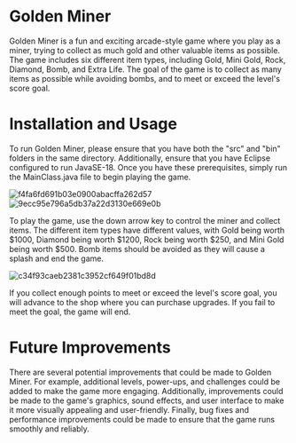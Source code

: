 # Golden Miner
Golden Miner is a fun and exciting arcade-style game where you play as a miner, trying to collect as much gold and other valuable items as possible. The game includes six different item types, including Gold, Mini Gold, Rock, Diamond, Bomb, and Extra Life. The goal of the game is to collect as many items as possible while avoiding bombs, and to meet or exceed the level's score goal.

# Installation and Usage
To run Golden Miner, please ensure that you have both the "src" and "bin" folders in the same directory. Additionally, ensure that you have Eclipse configured to run JavaSE-18. Once you have these prerequisites, simply run the MainClass.java file to begin playing the game.

![f4fa6fd691b03e0900abacffa262d57](https://user-images.githubusercontent.com/103334407/220753513-9954c89e-27a6-4a53-9b97-fd8075f01e55.png)
![9ecc95e796a5db37a22d3130e669e0b](https://user-images.githubusercontent.com/103334407/220753551-e23726cf-95f5-4c58-817e-fbdd2a016845.png)

To play the game, use the down arrow key to control the miner and collect items. The different item types have different values, with Gold being worth $1000, Diamond being worth $1200, Rock being worth $250, and Mini Gold being worth $500. Bomb items should be avoided as they will cause a splash and end the game.

![c34f93caeb2381c3952cf649f01bd8d](https://user-images.githubusercontent.com/103334407/220753603-1815a753-2559-4718-812d-b0bd8308486f.png)

If you collect enough points to meet or exceed the level's score goal, you will advance to the shop where you can purchase upgrades. If you fail to meet the goal, the game will end.

# Future Improvements
There are several potential improvements that could be made to Golden Miner. For example, additional levels, power-ups, and challenges could be added to make the game more engaging. Additionally, improvements could be made to the game's graphics, sound effects, and user interface to make it more visually appealing and user-friendly. Finally, bug fixes and performance improvements could be made to ensure that the game runs smoothly and reliably.



